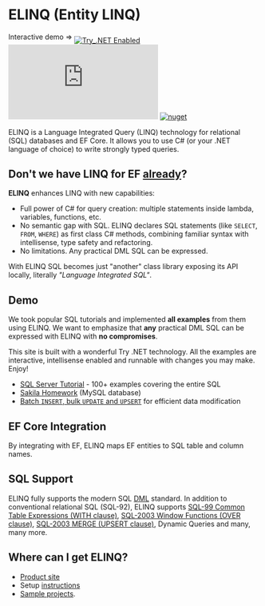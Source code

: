 # ELINQ (Entity LINQ)

<big><sup>Interactive demo &rArr; </sup></big>[![Try_.NET Enabled](https://img.shields.io/badge/Try_.NET-Enabled-501078.svg)](http://try.entitylinq.com/)
[![nuget](https://img.shields.io/nuget/vpre/Streamx.Linq.SQL?label=ELINQ%20SQL)](https://www.nuget.org/packages/Streamx.Linq.SQL)
[![nuget](https://img.shields.io/nuget/vpre/Streamx.Linq.SQL.EFCore?label=ELINQ%20EF%20Core)](https://www.nuget.org/packages/Streamx.Linq.SQL.EFCore)

ELINQ is a Language Integrated Query (LINQ) technology for relational (SQL) databases and EF Core. It  allows you to use C# (or your .NET language of choice) to write strongly typed queries.

## Don't we have LINQ for EF [already](https://docs.microsoft.com/en-us/ef/core/querying/)?

**ELINQ** enhances LINQ with new capabilities:

- Full power of C# for query creation: multiple statements inside lambda, variables, functions, etc.
- No semantic gap with SQL. ELINQ declares SQL statements (like `SELECT`, `FROM`, `WHERE`) as first class C# methods, combining familiar syntax with intellisense, type safety and refactoring.
- No limitations. Any practical DML SQL can be expressed.

With ELINQ SQL becomes just "another" class library exposing its API locally, literally *"Language Integrated SQL"*.

## Demo

We took popular SQL tutorials and implemented **all examples** from them using ELINQ. We want to emphasize that **any** practical DML SQL can be expressed with ELINQ with **no compromises**.

This site is built with a wonderful Try .NET technology. All the examples are interactive, intellisense enabled and runnable with changes you may make. Enjoy!

- [SQL Server Tutorial](docs/SqlServerTutorial/README.md) - 100+ examples covering the entire SQL
- [Sakila Homework](docs/SakilaHomework/README.md) (MySQL database)
- [Batch `INSERT`, bulk `UPDATE` and `UPSERT`](docs/tutorials/Modification.md) for efficient data modification

## EF Core Integration

By integrating with EF, ELINQ maps EF entities to SQL table and column names.

## SQL Support

ELINQ fully supports the modern SQL [DML](https://en.wikipedia.org/wiki/Data_manipulation_language) standard. In addition to conventional relational SQL (SQL-92), ELINQ supports [SQL-99 Common Table Expressions (WITH clause)](https://stackoverflow.com/questions/4740748/when-to-use-common-table-expression-cte), [SQL-2003 Window Functions (OVER clause)](https://www.postgresql.org/docs/current/tutorial-window.html), [SQL-2003 MERGE (UPSERT clause)](https://en.wikipedia.org/wiki/Merge_(SQL)), Dynamic Queries and many, many more.

## Where can I get ELINQ?

- [Product site](https://entitylinq.com)
- Setup [instructions](https://github.com/streamx-co/try.elinq/blob/master/Setup.md)
- [Sample projects](https://github.com/streamx-co/try.elinq/blob/master/RunLocally.md).
